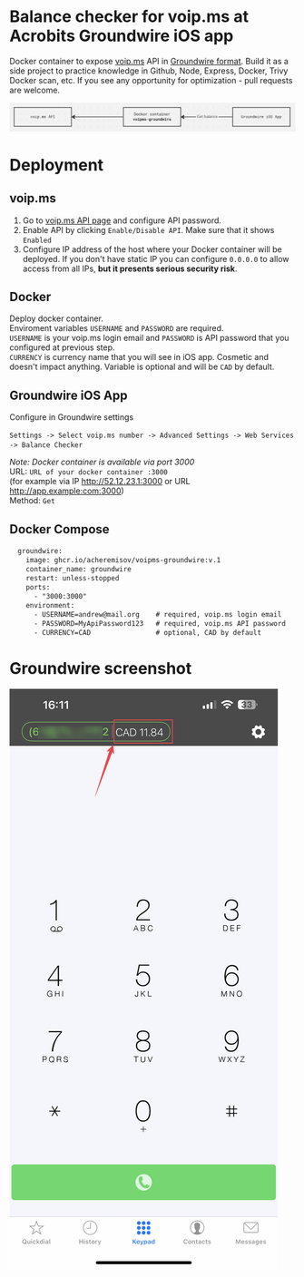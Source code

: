 # Balance checker for voip.ms at Acrobits Groundwire iOS app

Docker container to expose [voip.ms](voip.ms) API in [Groundwire format](https://doc.acrobits.net/api/client/balance_checker.html). Build it as a side project to practice knowledge in Github, Node, Express, Docker, Trivy Docker scan, etc. If you see any opportunity for optimization - pull requests are welcome.

![This is an image](/pictures/diagram.png)

# Deployment

## voip.ms

1. Go to [voip.ms API page](https://voip.ms/m/api.php) and configure API password.
2. Enable API by clicking `Enable/Disable API`. Make sure that it shows `Enabled`
3. Configure IP address of the host where your Docker container will be deployed. If you don't have static IP you can configure `0.0.0.0` to allow access from all IPs, **but it presents serious security risk**.

## Docker

Deploy docker container. <br>
Enviroment variables `USERNAME` and `PASSWORD` are required. <br>
`USERNAME` is your voip.ms login email and `PASSWORD` is API password that you configured at previous step. <br>
`CURRENCY` is currency name that you will see in iOS app. Cosmetic and doesn't impact anything. Variable is optional and will be `CAD` by default.

## Groundwire iOS App

Configure in Groundwire settings

`Settings -> Select voip.ms number -> Advanced Settings -> Web Services -> Balance Checker`

*Note: Docker container is available via port 3000* <br>
URL: `URL of your docker container :3000` <br> (for example via IP http://52.12.23.1:3000 or URL http://app.example:com:3000) <br>
Method: `Get` <br>


## Docker Compose

```
  groundwire:
    image: ghcr.io/acheremisov/voipms-groundwire:v.1
    container_name: groundwire
    restart: unless-stopped
    ports:
      - "3000:3000"
    environment:
      - USERNAME=andrew@mail.org    # required, voip.ms login email
      - PASSWORD=MyApiPassword123   # required, voip.ms API password
      - CURRENCY=CAD                # optional, CAD by default

```

# Groundwire screenshot

![This is an image](/pictures/groundwire.PNG)
